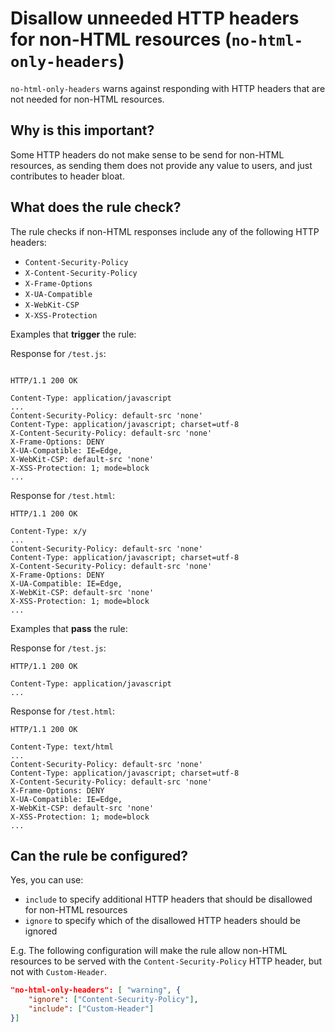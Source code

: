 # Disallow unneeded HTTP headers for non-HTML resources (`no-html-only-headers`)

`no-html-only-headers` warns against responding with HTTP headers that
are not needed for non-HTML resources.

## Why is this important?

Some HTTP headers do not make sense to be send for non-HTML
resources, as sending them does not provide any value to users,
and just contributes to header bloat.

## What does the rule check?

The rule checks if non-HTML responses include any of the following
HTTP headers:

* `Content-Security-Policy`
* `X-Content-Security-Policy`
* `X-Frame-Options`
* `X-UA-Compatible`
* `X-WebKit-CSP`
* `X-XSS-Protection`

Examples that **trigger** the rule:

Response for `/test.js`:

```text

HTTP/1.1 200 OK

Content-Type: application/javascript
...
Content-Security-Policy: default-src 'none'
Content-Type: application/javascript; charset=utf-8
X-Content-Security-Policy: default-src 'none'
X-Frame-Options: DENY
X-UA-Compatible: IE=Edge,
X-WebKit-CSP: default-src 'none'
X-XSS-Protection: 1; mode=block
...
```

Response for `/test.html`:

```text
HTTP/1.1 200 OK

Content-Type: x/y
...
Content-Security-Policy: default-src 'none'
Content-Type: application/javascript; charset=utf-8
X-Content-Security-Policy: default-src 'none'
X-Frame-Options: DENY
X-UA-Compatible: IE=Edge,
X-WebKit-CSP: default-src 'none'
X-XSS-Protection: 1; mode=block
...
```

Examples that **pass** the rule:

Response for `/test.js`:

```text
HTTP/1.1 200 OK

Content-Type: application/javascript
...
```

Response for `/test.html`:

```text
HTTP/1.1 200 OK

Content-Type: text/html
...
Content-Security-Policy: default-src 'none'
Content-Type: application/javascript; charset=utf-8
X-Content-Security-Policy: default-src 'none'
X-Frame-Options: DENY
X-UA-Compatible: IE=Edge,
X-WebKit-CSP: default-src 'none'
X-XSS-Protection: 1; mode=block
...
```

## Can the rule be configured?

Yes, you can use:

* `include` to specify additional HTTP headers that should
  be disallowed for non-HTML resources
* `ignore` to specify which of the disallowed HTTP headers
  should be ignored

E.g. The following configuration will make the rule allow non-HTML
resources to be served with the `Content-Security-Policy` HTTP header,
but not with `Custom-Header`.

```json
"no-html-only-headers": [ "warning", {
    "ignore": ["Content-Security-Policy"],
    "include": ["Custom-Header"]
}]
```
